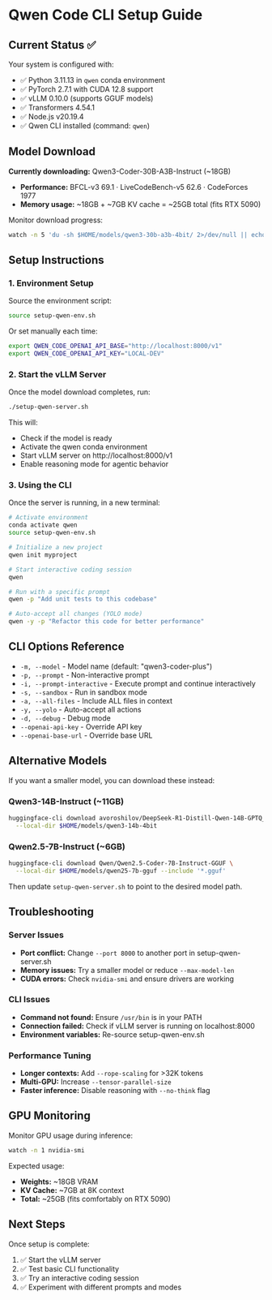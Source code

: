 # Qwen Code CLI Setup Guide

## Current Status ✅

Your system is configured with:
- ✅ Python 3.11.13 in `qwen` conda environment
- ✅ PyTorch 2.7.1 with CUDA 12.8 support  
- ✅ vLLM 0.10.0 (supports GGUF models)
- ✅ Transformers 4.54.1
- ✅ Node.js v20.19.4
- ✅ Qwen CLI installed (command: `qwen`)

## Model Download

**Currently downloading:** Qwen3-Coder-30B-A3B-Instruct (~18GB)
- **Performance:** BFCL-v3 69.1 · LiveCodeBench-v5 62.6 · CodeForces 1977
- **Memory usage:** ~18GB + ~7GB KV cache = ~25GB total (fits RTX 5090)

Monitor download progress:
```bash
watch -n 5 'du -sh $HOME/models/qwen3-30b-a3b-4bit/ 2>/dev/null || echo "Still downloading..."'
```

## Setup Instructions

### 1. Environment Setup

Source the environment script:
```bash
source setup-qwen-env.sh
```

Or set manually each time:
```bash
export QWEN_CODE_OPENAI_API_BASE="http://localhost:8000/v1"
export QWEN_CODE_OPENAI_API_KEY="LOCAL-DEV"
```

### 2. Start the vLLM Server

Once the model download completes, run:
```bash
./setup-qwen-server.sh
```

This will:
- Check if the model is ready
- Activate the qwen conda environment
- Start vLLM server on http://localhost:8000/v1
- Enable reasoning mode for agentic behavior

### 3. Using the CLI

Once the server is running, in a new terminal:

```bash
# Activate environment
conda activate qwen
source setup-qwen-env.sh

# Initialize a new project
qwen init myproject

# Start interactive coding session
qwen

# Run with a specific prompt
qwen -p "Add unit tests to this codebase"

# Auto-accept all changes (YOLO mode)
qwen -y -p "Refactor this code for better performance"
```

## CLI Options Reference

- `-m, --model` - Model name (default: "qwen3-coder-plus")
- `-p, --prompt` - Non-interactive prompt
- `-i, --prompt-interactive` - Execute prompt and continue interactively
- `-s, --sandbox` - Run in sandbox mode
- `-a, --all-files` - Include ALL files in context
- `-y, --yolo` - Auto-accept all actions
- `-d, --debug` - Debug mode
- `--openai-api-key` - Override API key
- `--openai-base-url` - Override base URL

## Alternative Models

If you want a smaller model, you can download these instead:

### Qwen3-14B-Instruct (~11GB)
```bash
huggingface-cli download avoroshilov/DeepSeek-R1-Distill-Qwen-14B-GPTQ_4bit-128g \
  --local-dir $HOME/models/qwen3-14b-4bit
```

### Qwen2.5-7B-Instruct (~6GB)  
```bash
huggingface-cli download Qwen/Qwen2.5-Coder-7B-Instruct-GGUF \
  --local-dir $HOME/models/qwen25-7b-gguf --include '*.gguf'
```

Then update `setup-qwen-server.sh` to point to the desired model path.

## Troubleshooting

### Server Issues
- **Port conflict:** Change `--port 8000` to another port in setup-qwen-server.sh
- **Memory issues:** Try a smaller model or reduce `--max-model-len`
- **CUDA errors:** Check `nvidia-smi` and ensure drivers are working

### CLI Issues
- **Command not found:** Ensure `/usr/bin` is in your PATH
- **Connection failed:** Check if vLLM server is running on localhost:8000
- **Environment variables:** Re-source setup-qwen-env.sh

### Performance Tuning
- **Longer contexts:** Add `--rope-scaling` for >32K tokens
- **Multi-GPU:** Increase `--tensor-parallel-size` 
- **Faster inference:** Disable reasoning with `--no-think` flag

## GPU Monitoring

Monitor GPU usage during inference:
```bash
watch -n 1 nvidia-smi
```

Expected usage:
- **Weights:** ~18GB VRAM
- **KV Cache:** ~7GB at 8K context
- **Total:** ~25GB (fits comfortably on RTX 5090)

## Next Steps

Once setup is complete:
1. ✅ Start the vLLM server 
2. ✅ Test basic CLI functionality
3. ✅ Try an interactive coding session
4. ✅ Experiment with different prompts and modes 